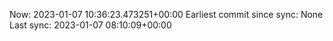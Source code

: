 Now: 2023-01-07 10:36:23.473251+00:00 Earliest commit since sync: None Last sync: 2023-01-07 08:10:09+00:00
